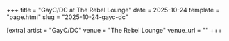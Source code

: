 +++
title = "GayC/DC at The Rebel Lounge"
date = 2025-10-24
template = "page.html"
slug = "2025-10-24-gayc-dc"

[extra]
artist = "GayC/DC"
venue = "The Rebel Lounge"
venue_url = ""
+++

